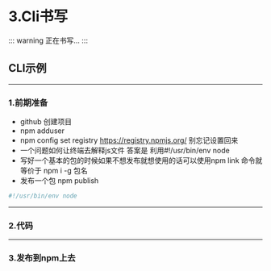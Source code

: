 # 3.Cli书写

::: warning
正在书写...
:::

## CLI示例

---

### 1.前期准备
- github 创建项目
- npm adduser
- npm config set registry https://registry.npmjs.org/  别忘记设置回来
- 一个问题如何让终端去解释js文件
      答案是 利用#!/usr/bin/env node 
- 写好一个基本的包的时候如果不想发布就想使用的话可以使用npm link 命令就等价于 npm i -g 包名
-  发布一个包 npm publish

```js
#!/usr/bin/env node

```
---

### 2.代码

---

### 3.发布到npm上去

